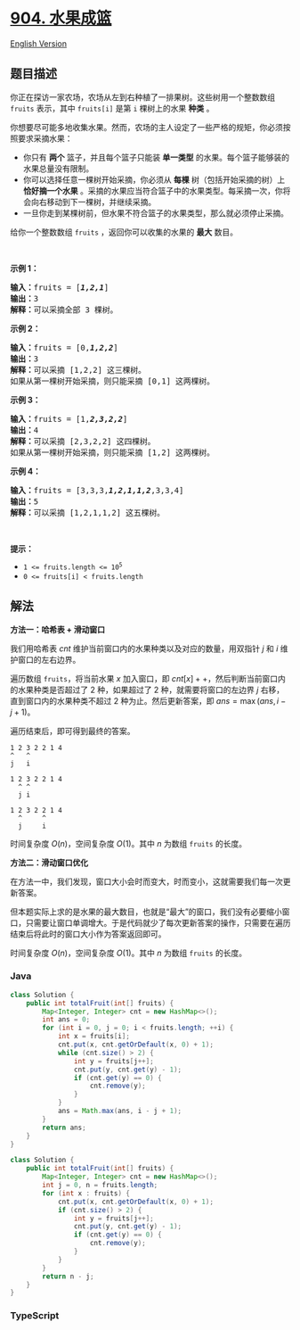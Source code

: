 # [904. 水果成篮](https://leetcode.cn/problems/fruit-into-baskets)

[English Version](/solution/0900-0999/0904.Fruit%20Into%20Baskets/README_EN.md)

## 题目描述

<!-- 这里写题目描述 -->

<p>你正在探访一家农场，农场从左到右种植了一排果树。这些树用一个整数数组 <code>fruits</code> 表示，其中 <code>fruits[i]</code> 是第 <code>i</code> 棵树上的水果 <strong>种类</strong> 。</p>

<p>你想要尽可能多地收集水果。然而，农场的主人设定了一些严格的规矩，你必须按照要求采摘水果：</p>

<ul>
	<li>你只有 <strong>两个</strong> 篮子，并且每个篮子只能装 <strong>单一类型</strong> 的水果。每个篮子能够装的水果总量没有限制。</li>
	<li>你可以选择任意一棵树开始采摘，你必须从 <strong>每棵</strong> 树（包括开始采摘的树）上 <strong>恰好摘一个水果</strong> 。采摘的水果应当符合篮子中的水果类型。每采摘一次，你将会向右移动到下一棵树，并继续采摘。</li>
	<li>一旦你走到某棵树前，但水果不符合篮子的水果类型，那么就必须停止采摘。</li>
</ul>

<p>给你一个整数数组 <code>fruits</code> ，返回你可以收集的水果的 <strong>最大</strong> 数目。</p>

<p>&nbsp;</p>

<p><strong>示例 1：</strong></p>

<pre>
<strong>输入：</strong>fruits = [<em><strong>1,2,1</strong></em>]
<strong>输出：</strong>3
<strong>解释：</strong>可以采摘全部 3 棵树。
</pre>

<p><strong>示例 2：</strong></p>

<pre>
<strong>输入：</strong>fruits = [0,<em><strong>1,2,2</strong></em>]
<strong>输出：</strong>3
<strong>解释：</strong>可以采摘 [1,2,2] 这三棵树。
如果从第一棵树开始采摘，则只能采摘 [0,1] 这两棵树。
</pre>

<p><strong>示例 3：</strong></p>

<pre>
<strong>输入：</strong>fruits = [1,<em><strong>2,3,2,2</strong></em>]
<strong>输出：</strong>4
<strong>解释：</strong>可以采摘 [2,3,2,2] 这四棵树。
如果从第一棵树开始采摘，则只能采摘 [1,2] 这两棵树。
</pre>

<p><strong>示例 4：</strong></p>

<pre>
<strong>输入：</strong>fruits = [3,3,3,<em><strong>1,2,1,1,2</strong></em>,3,3,4]
<strong>输出：</strong>5
<strong>解释：</strong>可以采摘 [1,2,1,1,2] 这五棵树。
</pre>

<p>&nbsp;</p>

<p><strong>提示：</strong></p>

<ul>
	<li><code>1 &lt;= fruits.length &lt;= 10<sup>5</sup></code></li>
	<li><code>0 &lt;= fruits[i] &lt; fruits.length</code></li>
</ul>

## 解法

**方法一：哈希表 + 滑动窗口**

我们用哈希表 $cnt$ 维护当前窗口内的水果种类以及对应的数量，用双指针 $j$ 和 $i$ 维护窗口的左右边界。

遍历数组 `fruits`，将当前水果 $x$ 加入窗口，即 $cnt[x]++$，然后判断当前窗口内的水果种类是否超过了 $2$ 种，如果超过了 $2$ 种，就需要将窗口的左边界 $j$ 右移，直到窗口内的水果种类不超过 $2$ 种为止。然后更新答案，即 $ans = \max(ans, i - j + 1)$。

遍历结束后，即可得到最终的答案。

```
1 2 3 2 2 1 4
^   ^
j   i

1 2 3 2 2 1 4
  ^ ^
  j i

1 2 3 2 2 1 4
  ^     ^
  j     i
```

时间复杂度 $O(n)$，空间复杂度 $O(1)$。其中 $n$ 为数组 `fruits` 的长度。

**方法二：滑动窗口优化**

在方法一中，我们发现，窗口大小会时而变大，时而变小，这就需要我们每一次更新答案。

但本题实际上求的是水果的最大数目，也就是“最大”的窗口，我们没有必要缩小窗口，只需要让窗口单调增大。于是代码就少了每次更新答案的操作，只需要在遍历结束后将此时的窗口大小作为答案返回即可。

时间复杂度 $O(n)$，空间复杂度 $O(1)$。其中 $n$ 为数组 `fruits` 的长度。

### **Java**

```java
class Solution {
    public int totalFruit(int[] fruits) {
        Map<Integer, Integer> cnt = new HashMap<>();
        int ans = 0;
        for (int i = 0, j = 0; i < fruits.length; ++i) {
            int x = fruits[i];
            cnt.put(x, cnt.getOrDefault(x, 0) + 1);
            while (cnt.size() > 2) {
                int y = fruits[j++];
                cnt.put(y, cnt.get(y) - 1);
                if (cnt.get(y) == 0) {
                    cnt.remove(y);
                }
            }
            ans = Math.max(ans, i - j + 1);
        }
        return ans;
    }
}
```

```java
class Solution {
    public int totalFruit(int[] fruits) {
        Map<Integer, Integer> cnt = new HashMap<>();
        int j = 0, n = fruits.length;
        for (int x : fruits) {
            cnt.put(x, cnt.getOrDefault(x, 0) + 1);
            if (cnt.size() > 2) {
                int y = fruits[j++];
                cnt.put(y, cnt.get(y) - 1);
                if (cnt.get(y) == 0) {
                    cnt.remove(y);
                }
            }
        }
        return n - j;
    }
}
```

### **TypeScript**
